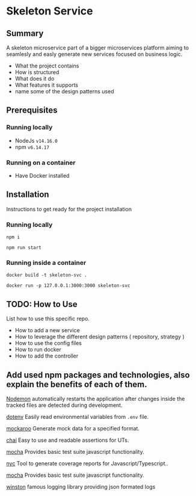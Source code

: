 # Skeleton Service

## Summary

A skeleton microservice part of a bigger microservices platform aiming to seamlesly and easly generate new services focused on business logic.

- What the project contains
- How is structured
- What does it do
- What features it supports
- name some of the design patterns used

## Prerequisites

### Running locally

- NodeJs `v14.16.0`
- npm `v6.14.17`

### Running on a container

- Have Docker installed

## Installation

Instructions to get ready for the project installation

### Running locally

`npm i`

`npm run start`

### Running inside a container

```
docker build -t skeleton-svc .

docker run -p 127.0.0.1:3000:3000 skeleton-svc
```

## TODO: How to Use

List how to use this specific repo.

- How to add a new service
- How to leverage the different design patterns ( repository, strategy )
- How to use the config files
- How to run docker
- How to add the controller

## Add used npm packages and technologies, also explain the benefits of each of them.

[Nodemon](https://www.npmjs.com/package/nodemon) automatically restarts the application after changes inside the tracked files are detected during
development.

[dotenv](https://www.npmjs.com/package/dotenv) Easily read environmental variables from `.env` file.

[mockaroo](https://www.mockaroo.com/) Generate mock data for a specified format.

[chai](https://www.npmjs.com/package/chai) Easy to use and readable assertions for UTs.

[mocha](https://www.npmjs.com/package/mocha) Provides basic test suite javascript functionality.

[nyc](https://www.npmjs.com/package/nyc) Tool to generate coverage reports for Javascript/Typescript..

[mocha](https://www.npmjs.com/package/mocha) Provides basic test suite javascript functionality.

[winston](https://www.npmjs.com/package/winston) famous logging library providing json formated logs

